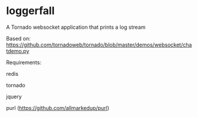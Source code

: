 # loggerfall
A Tornado websocket application that prints a log stream

Based on:  https://github.com/tornadoweb/tornado/blob/master/demos/websocket/chatdemo.py

Requirements:

redis

tornado

jquery

purl (https://github.com/allmarkedup/purl)
